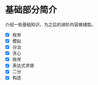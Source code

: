 # 基础部分简介

介绍一些基础知识，为之后的进阶内容做铺垫。

- [x] 枚举
- [x] 模拟
- [x] 分治
- [x] 贪心
- [x] 排序
- [x] 表达式求值
- [x] 二分
- [x] 构造